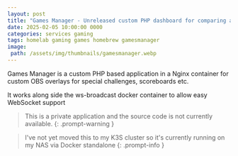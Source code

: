 ```yaml
---
layout: post
title: "Games Manager - Unreleased custom PHP dashboard for comparing and picking which game to play"
date: 2025-02-05 10:00:00 0000
categories: services gaming
tags: homelab gaming games homebrew gamesmanager
image:
 path: /assets/img/thumbnails/gamesmanager.webp
---
```


Games Manager is a custom PHP based application in a Nginx container for custom OBS overlays for special challenges, scoreboards etc.

It works along side the ws-broadcast docker container to allow easy WebSocket support

> This is a private application and the source code is not currently available.
{: .prompt-warning }

> I've not yet moved this to my K3S cluster so it's currently running on my NAS via Docker standalone
{: .prompt-info }